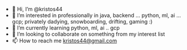 - 👋 Hi, I’m @kristos44
- 👀 I’m interested in professionally in java, backend ... python, ml, ai ... gcp; privately dadying, snowboarding, drifting, gaming :)
- 🌱 I’m currently learning python, ml, ai .. gcp
- 💞️ I’m looking to collaborate on something from my interest list
- 📫 How to reach me kristos44@gmail.com

<!---
kristos44/kristos44 is a ✨ special ✨ repository because its `README.md` (this file) appears on your GitHub profile.
You can click the Preview link to take a look at your changes.
--->
